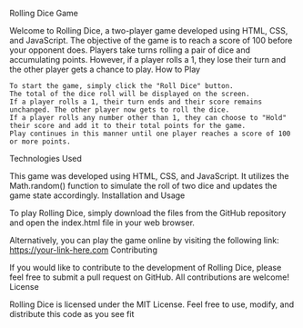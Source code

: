 Rolling Dice Game

Welcome to Rolling Dice, a two-player game developed using HTML, CSS, and JavaScript. The objective of the game is to reach a score of 100 before your opponent does. Players take turns rolling a pair of dice and accumulating points. However, if a player rolls a 1, they lose their turn and the other player gets a chance to play.
How to Play

    To start the game, simply click the "Roll Dice" button.
    The total of the dice roll will be displayed on the screen.
    If a player rolls a 1, their turn ends and their score remains unchanged. The other player now gets to roll the dice.
    If a player rolls any number other than 1, they can choose to "Hold" their score and add it to their total points for the game.
    Play continues in this manner until one player reaches a score of 100 or more points.

Technologies Used

This game was developed using HTML, CSS, and JavaScript. It utilizes the Math.random() function to simulate the roll of two dice and updates the game state accordingly.
Installation and Usage

To play Rolling Dice, simply download the files from the GitHub repository and open the index.html file in your web browser.

Alternatively, you can play the game online by visiting the following link: https://your-link-here.com
Contributing

If you would like to contribute to the development of Rolling Dice, please feel free to submit a pull request on GitHub. All contributions are welcome!
License

Rolling Dice is licensed under the MIT License. Feel free to use, modify, and distribute this code as you see fit
